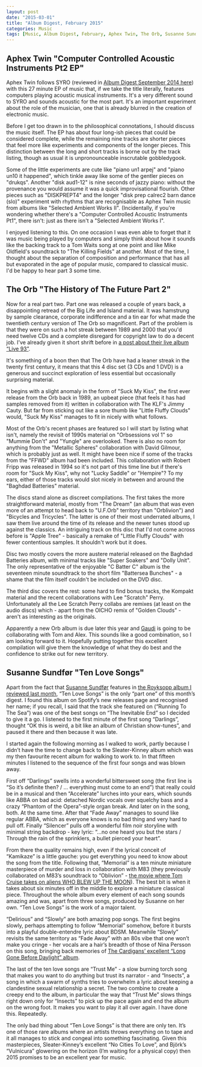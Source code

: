 ```yaml
---
layout: post
date: "2015-03-01"
title: "Album Digest, February 2015"
categories: Music
tags: [Music, Album Digest, February, Aphex Twin, The Orb, Susanne Sundfør]
---
```


## Aphex Twin "Computer Controlled Acoustic Instruments Pt2 EP"

 Aphex Twin follows SYRO (reviewed in [Album Digest September 2014 here](/album-digest-september-2014/)) with this 27 minute EP of music that, if we take the title literally, features computers playing acoustic musical instruments. It's a very different sound to SYRO and sounds acoustic for the most part. It's an important experiment about the role of the musician, one that is already blurred in the creation of electronic music.

Before I get too drawn in to the philosophical connotations, I should discuss the music itself. The EP has about four long-ish pieces that could be considered complete, while the remaining nine tracks are shorter pieces that feel more like experiments and components of the longer pieces. This distinction between the long and short tracks is borne out by the track listing, though as usual it is unpronounceable inscrutable gobbledygook.

Some of the little experiments are cute like "piano un1 arpej" and "piano un10 it happened", which tinkle away like some of the gentler pieces on "drukqs". Another "disk aud1-12" is nine seconds of jazzy piano: without the provenance you would assume it was a quick improvisational flourish. Other pieces such as "DISKPREPT4" and the longer "disk prep calrec2 barn dance (slo)" experiment with rhythms that are recognisable as Aphex Twin music from albums like "Selected Ambient Works II". (Incidentally, if you're wondering whether there's a "Computer Controlled Acoustic Instruments Pt1", there isn't: just as there isn't a "Selected Ambient Works I".

I enjoyed listening to this. On one occasion I was even able to forget that it was music being played by computers and simply think about how it sounds like the backing track to a Tom Waits song at one point and like Mike Oldfield's soundtrack to "The Killing Fields" at another. Most of the time, I thought about the separation of composition and performance that has all but evaporated in the age of popular music, compared to classical music. I'd be happy to hear part 3 some time.

## The Orb "The History of The Future Part 2"

 Now for a real part two. Part one was released a couple of years back, a disappointing retread of the Big Life and Island material. It was hamstrung by sample clearance, corporate indifference and a tin ear for what made the twentieth century version of The Orb so magnificent. Part of the problem is that they were on such a hot streak between 1989 and 2000 that you'd need twelve CDs and a complete disregard for copyright law to do a decent job. I’ve already given it short shrift before in [a post about their live album “Live 93”](/amazing-subversive-revolutionary-adolescence/).

It's something of a boon then that The Orb have had a leaner streak in the twenty first century, it means that this 4 disc set (3 CDs and 1 DVD) is a generous and succinct exploration of less essential but occasionally surprising material.

It begins with a slight anomaly in the form of "Suck My Kiss", the first ever release from the Orb back in 1989, an upbeat piece (that feels it has had samples removed from it) written in collaboration with The KLF's Jimmy Cauty. But far from sticking out like a sore thumb like "Little Fluffy Clouds" would, "Suck My Kiss" manages to fit in nicely with what follows.

Most of the Orb's recent phases are featured so I will start by listing what isn't, namely the revisit of 1990s material on "Orbsessions vol 1" so "Mummie Don't" and "Yungle" are overlooked. There is also no room for anything from the "Metallic Spheres" collaboration with David Gilmour, which is probably just as well. It might have been nice if some of the tracks from the "FFWD" album had been included. This collaboration with Robert Fripp was released in 1994 so it's not part of this time line but if there's room for "Suck My Kiss", why not "Lucky Saddle" or "Hempire"? To my ears, either of those tracks would slot nicely in between and around the "Baghdad Batteries" material.

The discs stand alone as discreet compilations. The first takes the more straightforward material, mostly from "The Dream" (an album that was even more of an attempt to head back to "U.F.Orb" territory than "Orblivion") and "Bicycles and Tricycles". The latter is one of their most underrated albums, I saw them live around the time of its release and the newer tunes stood up against the classics. An intriguing track on this disc that I'd not come across before is "Apple Tree" - basically a remake of "Little Fluffy Clouds" with fewer contentious samples. It shouldn't work but it does.

Disc two mostly covers the more austere material released on the Baghdad Batteries album, with minimal tracks like "Super Soakers" and "Dolly Unit". The only representative of the enjoyable "C Batter C" album is the seventeen minute soundtrack to the short film "Battersea Bunches" - a shame that the film itself couldn't be included on the DVD disc.

The third disc covers the rest: some hard to find bonus tracks, the Kompakt material and the recent collaborations with Lee "Scratch" Perry. Unfortunately all the Lee Scratch Perry collabs are remixes (at least on the audio discs) which - apart from the OICHO remix of "Golden Clouds" - aren't as interesting as the originals.

Apparently a new Orb album is due later this year and [Gaudi](http://gaudimusic.com) is going to be collaborating with Tom and Alex. This sounds like a good combination, so I am looking forward to it. Hopefully putting together this excellent compilation will give them the knowledge of what they do best and the confidence to strike out for new territory.

## Susanne Sundfør "Ten Love Songs"

 Apart from the fact that [Susanne Sundfør](http://tumblr.susannesundfor.com) features in [the Royksopp album I reviewed last month](/album-digest-january-2015/), “Ten Love Songs” is the only “part one” of this month’s digest. I found this album on Spotify’s new releases page and recognised her name; if you recall, I said that the track she featured on (“Running To The Sea”) was one of the best songs on “The Inevitable End” so I decided to give it a go. I listened to the first minute of the first song “Darlings”, thought “OK this is weird, a bit like an album of Christian show-tunes”, and paused it there and then because it was late.

I started again the following morning as I walked to work, partly because I didn’t have the time to change back to the Sleater-Kinney album which was my then favourite recent album for walking to work to. In that fifteen minutes I listened to the sequence of the first four songs and was blown away.

First off “Darlings” swells into a wonderful bittersweet song (the first line is “So it’s definite then? / … everything must come to an end”) that really could be in a musical and then “Accelerate” lurches into your ears, which sounds like ABBA on bad acid: detached Nordic vocals over squelchy bass and a crazy “Phantom of the Opera”-style organ break. And later on in the song, both. At the same time. After that “Fade Away” manages to sound like regular ABBA, which as everyone knows is no bad thing and very hard to pull off. Finally “Silencer” pulls off a wonderful film noir storyline with minimal string backdrop - key lyric: “…no one heard you but the stars / Through the rain of the sprinklers, a bullet pierced your heart”.

From there the quality remains high, even if the lyrical conceit of “Kamikaze” is a little gauche: you get everything you need to know about the song from the title. Following that, “Memorial” is a ten minute miniature masterpiece of murder and loss in collaboration with M83 (they previously collaborated on M83’s soundtrack to “Oblivion” - [the movie where Tom Cruise takes on aliens WHO BLEW UP THE MOON](/oblivion-a-short-review/)). The best bit is when it takes about six minutes off in the middle to explore a miniature classical piece. Throughout the whole album every element of each song sounds amazing and was, apart from three songs, produced by Susanne on her own. “Ten Love Songs” is the work of a major talent.

“Delirious” and “Slowly” are both amazing pop songs. The first begins slowly, perhaps attempting to follow “Memorial” somehow, before it bursts into a playful double-entendre lyric about BDSM. Meanwhile “Slowly” revisits the same territory as “Fade Away” with an 80s vibe that one won’t make you cringe - her vocals are a hair’s breadth of those of Nina Persson on this song, bringing back memories of [The Cardigans’ excellent “Long Gone Before Daylight” album](/uc25/).

The last of the ten love songs are “Trust Me” - a slow burning torch song that makes you want to do anything but trust its narrator - and “Insects”, a song in which a swarm of synths tries to overwhelm a lyric about keeping a clandestine sexual relationship a secret. The two combine to create a creepy end to the album, in particular the way that “Trust Me” slows things right down only for “Insects” to pick up the pace again and end the album on the wrong foot. It makes you want to play it all over again. I have done this. Repeatedly.

The only bad thing about “Ten Love Songs” is that there are only ten. It’s one of those rare albums where an artists throws everything on to tape and it all manages to stick and congeal into something fascinating. Given this masterpieces, Sleater-Kinney’s excellent “No Cities To Love”, and Björk’s “Vulnicura” glowering on the horizon (I’m waiting for a physical copy) then 2015 promises to be an excellent year for music.

